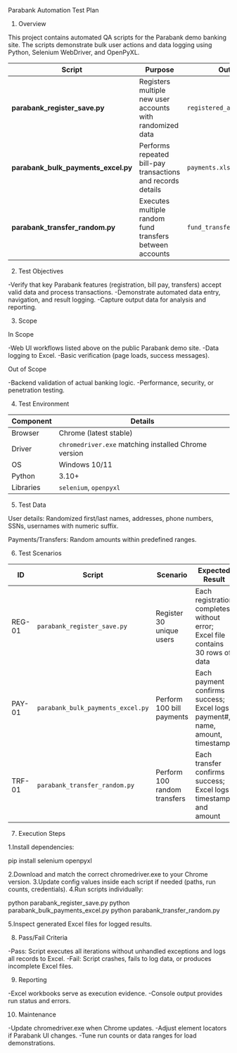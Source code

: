 Parabank Automation Test Plan
1. Overview

This project contains automated QA scripts for the Parabank demo banking site.
The scripts demonstrate bulk user actions and data logging using Python, Selenium WebDriver, and OpenPyXL.

| Script                              | Purpose                                                     | Output                     |
| ----------------------------------- | ----------------------------------------------------------- | -------------------------- |
| **parabank_register_save.py**       | Registers multiple new user accounts with randomized data   | `registered_accounts.xlsx` |
| **parabank_bulk_payments_excel.py** | Performs repeated bill-pay transactions and records details | `payments.xlsx`            |
| **parabank_transfer_random.py**     | Executes multiple random fund transfers between accounts    | `fund_transfers.xlsx`      |


2. Test Objectives

-Verify that key Parabank features (registration, bill pay, transfers) accept valid data and process transactions.
-Demonstrate automated data entry, navigation, and result logging.
-Capture output data for analysis and reporting.

3. Scope

In Scope

-Web UI workflows listed above on the public Parabank demo site.
-Data logging to Excel.
-Basic verification (page loads, success messages).

Out of Scope

-Backend validation of actual banking logic.
-Performance, security, or penetration testing.


4. Test Environment

| Component | Details                                              |
| --------- | ---------------------------------------------------- |
| Browser   | Chrome (latest stable)                               |
| Driver    | `chromedriver.exe` matching installed Chrome version |
| OS        | Windows 10/11                                        |
| Python    | 3.10+                                                |
| Libraries | `selenium`, `openpyxl`                               |

5. Test Data

User details: Randomized first/last names, addresses, phone numbers, SSNs, usernames with numeric suffix.

Payments/Transfers: Random amounts within predefined ranges.

6. Test Scenarios

| ID     | Script                            | Scenario                     | Expected Result                                                                |
| ------ | --------------------------------- | ---------------------------- | ------------------------------------------------------------------------------ |
| REG-01 | `parabank_register_save.py`       | Register 30 unique users     | Each registration completes without error; Excel file contains 30 rows of data |
| PAY-01 | `parabank_bulk_payments_excel.py` | Perform 100 bill payments    | Each payment confirms success; Excel logs payment#, name, amount, timestamp    |
| TRF-01 | `parabank_transfer_random.py`     | Perform 100 random transfers | Each transfer confirms success; Excel logs timestamp and amount                |

7. Execution Steps

 1.Install dependencies:

pip install selenium openpyxl

 2.Download and match the correct chromedriver.exe to your Chrome version.
 3.Update config values inside each script if needed (paths, run counts, credentials).
 4.Run scripts individually:

python parabank_register_save.py
python parabank_bulk_payments_excel.py
python parabank_transfer_random.py

 5.Inspect generated Excel files for logged results.

8. Pass/Fail Criteria

-Pass: Script executes all iterations without unhandled exceptions and logs all records to Excel.
-Fail: Script crashes, fails to log data, or produces incomplete Excel files.


9. Reporting

-Excel workbooks serve as execution evidence.
-Console output provides run status and errors.

10. Maintenance

-Update chromedriver.exe when Chrome updates.
-Adjust element locators if Parabank UI changes.
-Tune run counts or data ranges for load demonstrations.
